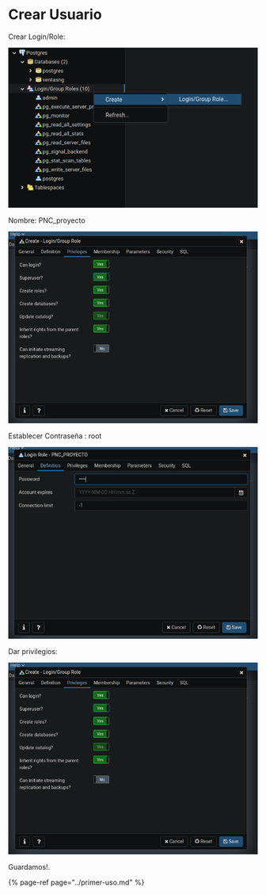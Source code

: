# Crear Usuario

Crear Login/Role:

![](../.gitbook/assets/imagen%20%287%29.png)

Nombre: PNC\_proyecto

![](../.gitbook/assets/imagen.png)

Establecer Contraseña : root

![](../.gitbook/assets/imagen%20%286%29.png)



Dar privilegios:

![](../.gitbook/assets/imagen%20%282%29.png)



Guardamos!.



{% page-ref page="../primer-uso.md" %}



